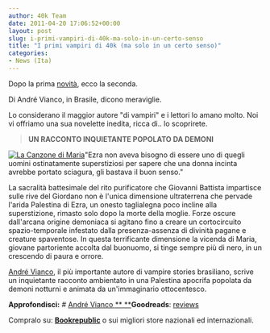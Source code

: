 ```yaml
---
author: 40k Team
date: 2011-04-20 17:06:52+00:00
layout: post
slug: i-primi-vampiri-di-40k-ma-solo-in-un-certo-senso
title: "I primi vampiri di 40k (ma solo in un certo senso)"
categories:
- News (Ita)
---
```


Dopo la prima [novità](http://www.40kbooks.com/?p=7944), ecco la seconda.

Di André Vianco, in Brasile, dicono meraviglie.

Lo considerano il maggior autore "di vampiri" e i lettori lo amano molto. Noi vi offriamo una sua novelette inedita, ricca di..
lo scoprirete.


> **UN RACCONTO INQUIETANTE POPOLATO DA DEMONI**

[![La Canzone di Maria](http://www.40kbooks.com/wp-content/uploads/canzone-vianco_I_sito.jpg)](http://www.40kbooks.com/?page_id=133&category=14&product_id=56)"Ezra non aveva bisogno di essere uno di quegli uomini ostinatamente superstiziosi per sapere che una donna incinta avrebbe portato sciagura, gli bastava il buon senso."

La sacralità battesimale del rito purificatore che Giovanni Battista impartisce sulle rive del Giordano non è l'unica dimensione ultraterrena che pervade l'arida Palestina di Ezra, un onesto taglialegna poco incline alla superstizione, rimasto solo dopo la morte della moglie. Forze oscure dall'arcana origine demoniaca si agitano fino a creare un cortocircuito spazio-temporale infestato dalla presenza-assenza di divinità pagane e creature spaventose. In questa terrificante dimensione la vicenda di Maria, giovane partoriente accolta dal buonuomo, si tinge sempre più di nero, in un crescendo di paura e orrore.

[André Vianco](http://www.40kbooks.com/?p=75), il più importante autore di vampire stories brasiliano, scrive un inquietante racconto ambientato in una Palestina apocrifa popolata da demoni notturni e animata da un'immaginario ottocentesco.

**Approfondisci:**
# [André Vianco
](http://en.wikipedia.org/wiki/Andre_Vianco)[** **](http://www.amazon.com/dp/B004S81XH4)**Goodreads**: [reviews](http://www.goodreads.com/book/show/11166331-la-canzone-di-maria)


Compralo su: **[Bookrepublic](http://www.bookrepublic.it/book/9788865860281-la-canzone-di-maria/)** o sui migliori store nazionali ed internazionali.
